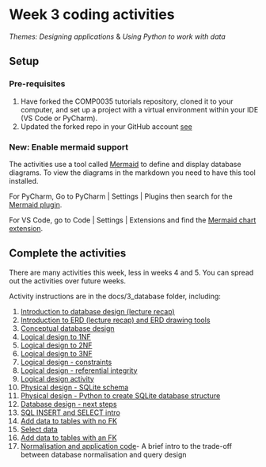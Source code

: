 # Week 3 coding activities

_*Themes: Designing applications*_ & _*Using Python to work with data*_

## Setup

### Pre-requisites

1. Have forked the COMP0035 tutorials repository, cloned it to your computer, and set up a project with a virtual
   environment within your IDE (VS Code or PyCharm).
2. Updated the forked repo in your GitHub account [see](/docs/2_pandas/2-0-instructions.md)

### New: Enable mermaid support

The activities use a tool called [Mermaid](https://mermaid.js.org/syntax/entityRelationshipDiagram.html) to define and
display database diagrams. To view the diagrams in the markdown you need to have this tool installed.

For PyCharm, Go to PyCharm | Settings | Plugins then search for
the [Mermaid plugin](https://plugins.jetbrains.com/plugin/20146-mermaid).

For VS Code, go to Code | Settings | Extensions and find
the [Mermaid chart extension](https://marketplace.visualstudio.com/publishers/MermaidChart).

## Complete the activities

There are many activities this week, less in weeks 4 and 5. You can spread out the activities over future weeks.

Activity instructions are in the docs/3_database folder, including:

1. [Introduction to database design (lecture recap)](3-01-database-design.md)
2. [Introduction to ERD (lecture recap) and ERD drawing tools](3-02-erd-intro.md)
3. [Conceptual database design](3-03-conceptual-design.md)
4. [Logical design to 1NF](3-04-logical-design-1nf.md)
5. [Logical design to 2NF](3-05-logical-design-2nf.md)
6. [Logical design to 3NF](3-06-logical-design-3nf.md)
7. [Logical design - constraints](3-07-logical-design-constraints-data.md)
8. [Logical design - referential integrity](3-08-logical-design-constraints-fk.md)
9. [Logical design activity](3-09-logical-design-activity.md)
10. [Physical design - SQLite schema](3-10-physical-design-structure.md)
11. [Physical design - Python to create SQLite database structure](3-11-physical-design-create-db.md)
12. [Database design - next steps](3-16-next-steps.md)
13. [SQL INSERT and SELECT intro](3-12-sql-add-data.md)
14. [Add data to tables with no FK](3-13-insert-no-fk.md)
15. [Select data](3-14-select-query.md)
16. [Add data to tables with an FK](3-15-insert-with-fk.md)
17. [Normalisation and application code](3-17-normalisation-tradeoff.md)- A brief intro to the trade-off between
    database normalisation and query design
